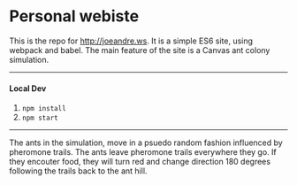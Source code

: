 # Personal webiste

This is the repo for http://joeandre.ws. It is a simple ES6 site, using webpack and babel. The main feature of the site is a Canvas ant colony simulation.

---

#### Local Dev

1. `npm install`
2. `npm start`


---


The ants in the simulation, move in a psuedo random fashion influenced by pheromone trails. The ants leave pheromone trails everywhere they go. If they encouter food, they will turn red and change direction 180 degrees following the trails back to the ant hill.
